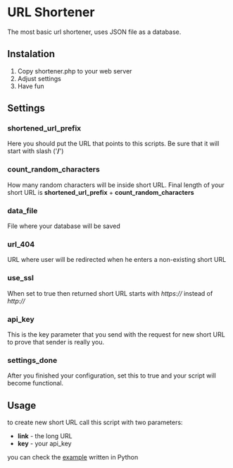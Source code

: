 # URL Shortener

The most basic url shortener, uses JSON file as a database.

## Instalation

1. Copy shortener.php to your web server
2. Adjust settings
3. Have fun

## Settings

### shortened_url_prefix

Here you should put the URL that points to this scripts. Be sure that it will start with slash ('**/**')

### count_random_characters

How many random characters will be inside short URL. Final length of your short URL is **shortened_url_prefix** + **count_random_characters**

### data_file

File where your database will be saved

### url_404

URL where user will be redirected when he enters a non-existing short URL

### use_ssl

When set to true then returned short URL starts with *https://* instead of *http://*

### api_key

This is the key parameter that you send with the request for new short URL to prove that sender is really you.

### settings_done

After you finished your configuration, set this to true and your script will become functional.

## Usage

to create new short URL call this script with two parameters:

- **link** - the long URL
- **key** - your api_key

you can check the [example](https://github.com/esoadamo/url-shortener/blob/master/shortener_client.py) written in Python